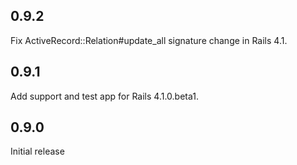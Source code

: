 ## 0.9.2

Fix ActiveRecord::Relation#update_all signature change in Rails 4.1.

## 0.9.1

Add support and test app for Rails 4.1.0.beta1.

## 0.9.0

Initial release
